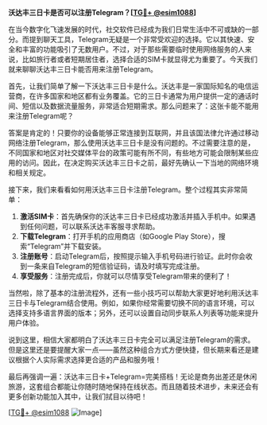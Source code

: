 **沃达丰三日卡是否可以注册Telegram？[[TG💪+ @esim1088](https://t.me/s/esim1088)]**

在当今数字化飞速发展的时代，社交软件已经成为我们日常生活中不可或缺的一部分。而提到聊天工具，Telegram无疑是一个非常受欢迎的选择。它以其快速、安全和丰富的功能吸引了无数用户。不过，对于那些需要临时使用网络服务的人来说，比如旅行者或者短期居住者，选择合适的SIM卡就显得尤为重要了。今天我们就来聊聊沃达丰三日卡能否用来注册Telegram。

首先，让我们简单了解一下沃达丰三日卡是什么。沃达丰是一家国际知名的电信运营商，在许多国家和地区都有业务覆盖。它的三日卡通常为用户提供一定的通话时间、短信以及数据流量服务，非常适合短期需求。那么问题来了：这张卡能不能用来注册Telegram呢？

答案是肯定的！只要你的设备能够正常连接到互联网，并且该国法律允许通过移动网络注册Telegram，那么使用沃达丰三日卡是没有问题的。不过需要注意的是，不同国家和地区对社交媒体平台的政策可能有所不同，有些地方可能会限制某些应用的访问。因此，在决定购买沃达丰三日卡之前，最好先确认一下当地的网络环境和相关规定。

接下来，我们来看看如何用沃达丰三日卡注册Telegram。整个过程其实非常简单：

1. **激活SIM卡**：首先确保你的沃达丰三日卡已经成功激活并插入手机中。如果遇到任何问题，可以联系沃达丰客服寻求帮助。
2. **下载Telegram**：打开手机的应用商店（如Google Play Store），搜索“Telegram”并下载安装。
3. **注册账号**：启动Telegram后，按照提示输入手机号码进行验证。此时你会收到一条来自Telegram的短信验证码，请及时填写完成注册。
4. **享受服务**：注册完成后，你就可以尽情享受Telegram带来的便利了！

当然啦，除了基本的注册流程外，还有一些小技巧可以帮助大家更好地利用沃达丰三日卡与Telegram结合使用。例如，如果你经常需要切换不同的语言环境，可以选择支持多语言界面的版本；另外，还可以设置自动同步联系人列表等功能来提升用户体验。

说到这里，相信大家都明白了沃达丰三日卡完全可以满足注册Telegram的需求。但是这里还是要提醒大家一点——虽然这种组合方式方便快捷，但长期来看还是建议根据个人实际需求选择更合适的产品和服务哦！

最后再强调一遍：沃达丰三日卡+Telegram=完美搭档！无论是商务出差还是休闲旅游，这套组合都能让你随时随地保持在线状态。而且随着技术进步，未来还会有更多创新功能加入其中，让我们拭目以待吧！

[[TG💪+ @esim1088](https://t.me/s/esim1088) ![Image](https://i.postimg.cc/4NQfJmqS/Snipaste-2025-05-13-00-14-12.png)]